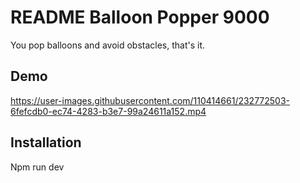 # README Balloon Popper 9000

You pop balloons and avoid obstacles, that's it. 

## Demo


https://user-images.githubusercontent.com/110414661/232772503-6fefcdb0-ec74-4283-b3e7-99a24611a152.mp4



## Installation

Npm run dev




